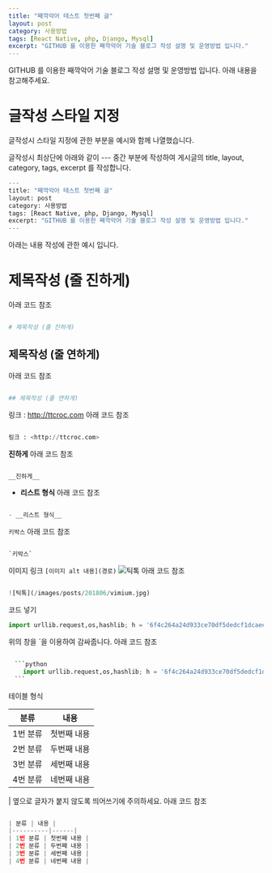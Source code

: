 ```yaml
---
title: "째깍악어 테스트 첫번째 글"
layout: post
category: 사용방법
tags: [React Native, php, Django, Mysql]
excerpt: "GITHUB 를 이용한 째깍악어 기술 블로그 작성 설명 및 운영방법 입니다."
---
```


GITHUB 를 이용한 째깍악어 기술 블로그 작성 설명 및 운영방법 입니다. 아래 내용을 참고해주세요.

# 글작성 스타일 지정

글작성시 스타일 지정에 관한 부분을 예시와 함께 나열했습니다.



글작성시 최상단에 아래와 같이 --- 중간 부분에 작성하여 게시글의 title, layout, category, tags, excerpt 를 작성합니다.

```python
---
title: "째깍악어 테스트 첫번째 글"
layout: post
category: 사용방법
tags: [React Native, php, Django, Mysql]
excerpt: "GITHUB 를 이용한 째깍악어 기술 블로그 작성 설명 및 운영방법 입니다."
---
```


아래는 내용 작성에 관한 예시 입니다.


# 제목작성 (줄 진하게)
아래 코드 참조
```python

# 제목작성 (줄 진하게)

```



## 제목작성 (줄 연하게)
아래 코드 참조
```python

## 제목작성 (줄 연하게)

```



링크 : <http://ttcroc.com>
아래 코드 참조
```python

링크 : <http://ttcroc.com>

```



__진하게__
아래 코드 참조
```python

__진하게__

```



- __리스트 형식__
아래 코드 참조
```python

- __리스트 형식__

```



`키박스`
아래 코드 참조
```python

`키박스`

```



이미지 링크 `[이미지 alt 내용](경로)`
![틱톡](/images/posts/201806/vimium.jpg)
아래 코드 참조
```python

![틱톡](/images/posts/201806/vimium.jpg)

```


코드 넣기
```python
import urllib.request,os,hashlib; h = '6f4c264a24d933ce70df5dedcf1dcaee' + 'ebe013ee18cced0ef93d5f746d80ef60'; pf = 'Package Control.sublime-package'; ipp = sublime.installed_packages_path(); urllib.request.install_opener( urllib.request.build_opener( urllib.request.ProxyHandler()) ); by = urllib.request.urlopen( 'http://packagecontrol.io/' + pf.replace(' ', '%20')).read(); dh = hashlib.sha256(by).hexdigest(); print('Error validating download (got %s instead of %s), please try manual install' % (dh, h)) if dh != h else open(os.path.join( ipp, pf), 'wb' ).write(by)
```
위의 창을 `을 이용하여 감싸줍니다.
아래 코드 참조
```python

　```python
    import urllib.request,os,hashlib; h = '6f4c264a24d933ce70df5dedcf1dcaee' + 'ebe013ee18cced0ef93d5f746d80ef60'; pf = 'Package Control.sublime-package'; ipp = sublime.installed_packages_path(); urllib.request.install_opener( urllib.request.build_opener( urllib.request.ProxyHandler()) ); by = urllib.request.urlopen( 'http://packagecontrol.io/' + pf.replace(' ', '%20')).read(); dh = hashlib.sha256(by).hexdigest(); print('Error validating download (got %s instead of %s), please try manual install' % (dh, h)) if dh != h else open(os.path.join( ipp, pf), 'wb' ).write(by)
　```

```



테이블 형식

  | 분류 | 내용 |
  |----------|------|
  | 1번 분류 | 첫번째 내용 |
  | 2번 분류 | 두번째 내용 |
  | 3번 분류 | 세번째 내용 |
  | 4번 분류 | 네번째 내용 |


 | 옆으로 글자가 붙지 않도록 띄어쓰기에 주의하세요.
아래 코드 참조
```python

| 분류 | 내용 |
|----------|------|
| 1번 분류 | 첫번째 내용 |
| 2번 분류 | 두번째 내용 |
| 3번 분류 | 세번째 내용 |
| 4번 분류 | 네번째 내용 |

```